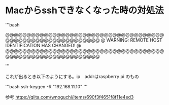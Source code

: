 # Macからsshできなくなった時の対処法

'''bash

@@@@@@@@@@@@@@@@@@@@@@@@@@@@@@@@@@@@@@@@@@@@@@@@@@@@@@@@@@@
@    WARNING: REMOTE HOST IDENTIFICATION HAS CHANGED!     @
@@@@@@@@@@@@@@@@@@@@@@@@@@@@@@@@@@@@@@@@@@@@@@@@@@@@@@@@@@@

'''
 
 これが出るとき以下のようにする。ip　addrはraspberry pi のもの
 
 '''bash
 ssh-keygen -R "192.168.11.10"
 '''
 
 参考 https://qiita.com/wnoguchi/items/690f3f4651f8f11e4ed3
